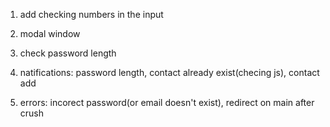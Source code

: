 <!-- AppBar Navigation (Home(зліва)LOgin/register(справа)) -->

<!-- Navigation (Home(left) LogIn/Register(right)) -->

<!-- AppBar
	1. => App.js
 -->

<!-- Navigation
	1. => AppBar
 -->

<!-- Home only text
	1. => Navigation
 -->

<!-- LogIn
	1. form for login => LoginPage => Navigation
	2. redirect to contatcs
	3. after login register not vissible
	4. "hi, {name}, log out button
	5.
 -->

 <!-- Register
	1. form for register => RegisterPage => Navigation
	2. redirect to contatcs	
	3. after register, login not vissible
	4. "hi, {name}, log out button	
 -->

 <!-- Contacts -->

 <!-- Маршрути
	'' home
	/login => redirect to contacts
	/register => redirect to contacts
	/contacts => after logout redirect to home
  -->
<!-- email: "igorshvydky35@gmail.com"
name: "igorshvydky"
password: "wxda3535" -->

<!-- email: "qweqwe@mail.com"
password: "qweqwe123" -->

<!-- 1. redirect : login => contacts (loginform) / register => contacts
   (registerform) / logout => home (after logout button click) -->
<!--
2. contacts list - відображення при фетчі та після створення +

3. delete contact - make function on delet button click + -->

<!-- 5. persist set +

6. refrech current contact + -->
<!--
1. direct current contact - make slice +

2. filter for contacts list +

3. privite and publics routes, redirects + -->

1. add checking numbers in the input

2. modal window

3. check password length

4. natifications: password length, contact already exist(checing js), contact
   add

5. errors: incorect password(or email doesn't exist), redirect on main after
   crush
